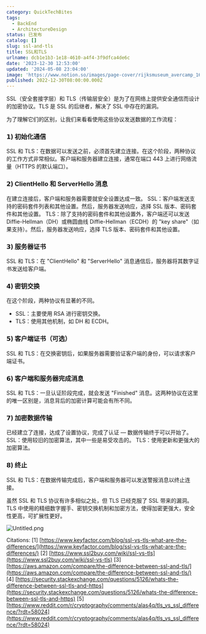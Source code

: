 ```yaml
---
category: QuickTechBites
tags:
  - BackEnd
  - ArchitectureDesign
status: 已发布
catalog: []
slug: ssl-and-tls
title: SSL和TLS
urlname: dcb1e1b3-1e18-4610-a4f4-3f9dfca4de6c
date: '2023-12-30 12:53:00'
updated: '2024-05-08 23:04:00'
image: 'https://www.notion.so/images/page-cover/rijksmuseum_avercamp_1620.jpg'
published: 2022-12-30T08:00:00.000Z
---
```


SSL（安全套接字层）和 TLS（传输层安全）是为了在网络上提供安全通信而设计的加密协议。TLS 是 SSL 的后继者，解决了 SSL 中存在的漏洞。


为了理解它们的区别，让我们来看看使用这些协议发送数据的工作流程：


### 𝟭) 初始化通信


SSL 和 TLS：在数据可以发送之前，必须首先建立连接。在这个阶段，两种协议的工作方式非常相似。客户端和服务器建立连接，通常在端口 443 上进行网络流量（HTTPS 的默认端口）。


### 𝟮) ClientHello 和 ServerHello 消息


在建立连接后，客户端和服务器需要就安全设置达成一致。
SSL：客户端发送支持的密码套件列表和其他设置。然后，服务器发送响应，选择 SSL 版本、密码套件和其他设置。
TLS：除了支持的密码套件和其他设置外，客户端还可以发送 Diffie-Hellman（DH）或椭圆曲线 Diffie-Hellman（ECDH）的 "key share"（如果支持）。然后，服务器发送响应，选择 TLS 版本、密码套件和其他设置。


### 𝟯) 服务器证书


SSL 和 TLS：在 "ClientHello" 和 "ServerHello" 消息通信后，服务器将其数字证书发送给客户端。


### 𝟰) 密钥交换


在这个阶段，两种协议有显著的不同。
- SSL：主要使用 RSA 进行密钥交换。
- TLS：使用其他机制，如 DH 和 ECDH。


### 𝟱) 客户端证书（可选）


SSL 和 TLS：在交换密钥后，如果服务器需要验证客户端的身份，可以请求客户端证书。


### 𝟲) 客户端和服务器完成消息


SSL 和 TLS：一旦认证阶段完成，就会发送 "Finished" 消息。这两种协议在这里的唯一区别是，消息背后的加密计算可能会有所不同。


### 𝟳) 加密数据传输


已经建立了连接，达成了设置协议，完成了认证 — 数据传输终于可以开始了。
SSL：使用较旧的加密算法，其中一些是易受攻击的。
TLS：使用更新和更强大的加密算法。


### 𝟴) 终止


SSL 和 TLS：在数据传输完成后，客户端和服务器可以发送警报消息以终止连接。


虽然 SSL 和 TLS 协议有许多相似之处，但 TLS 已经克服了 SSL 带来的漏洞。TLS 中使用的精细数字握手、密钥交换机制和加密方法，使得加密更强大，安全性更高，可扩展性更好。


![Untitled.png](https://prod-files-secure.s3.us-west-2.amazonaws.com/5d24fe63-e567-4804-86f9-9fdc62e13082/8ff987c5-7f31-4b50-83f5-c69ee7578c4a/Untitled.png?X-Amz-Algorithm=AWS4-HMAC-SHA256&X-Amz-Content-Sha256=UNSIGNED-PAYLOAD&X-Amz-Credential=ASIAZI2LB466RYX6DQOI%2F20250220%2Fus-west-2%2Fs3%2Faws4_request&X-Amz-Date=20250220T053738Z&X-Amz-Expires=3600&X-Amz-Security-Token=IQoJb3JpZ2luX2VjEI7%2F%2F%2F%2F%2F%2F%2F%2F%2F%2FwEaCXVzLXdlc3QtMiJGMEQCIBpcTMj97278NE899U54NpyxIumtc%2FTs2bdEXig3iX6dAiAG1dZT4zXDChpbs3TJWKUWjVp85s%2Fm%2FDArUy10fsqSPyqIBAi3%2F%2F%2F%2F%2F%2F%2F%2F%2F%2F8BEAAaDDYzNzQyMzE4MzgwNSIMqdbk4ipAaEm18O1HKtwDU4wl5ZfK6KgOEgMNA2JhdWtYcIKmACLd44j437cIWPhEFHHQdc%2BCywPd6pSVhQtc%2Fg4LRatpt4W%2B3CQe6KYSFPNpyO%2BeVbU56eG0MEKnFo64Hx4O4oNh9Q9W%2BpNkPDJz3p4%2Blk0sGDD9y8LSiy97hie8STo75JdNSUvXqV1LTgMzGz8vkhUm1nTDA6vaut5tww4dnm0MsLkvS5OJ2alE54N0f0MulCwxxvvYoH%2FIva1t%2FdwpHlyosEEBeJTw3gg8lcFDHN3Dkl2KdpmJwLx5sUqVh8pj791m2IeVUBFzSe9ylY8YfwslzQDDPcBUSH1qjh569cuWSrw%2Fjav9t1tyl6Znb%2B1DQlYqqaLtOztd1%2Fn%2FFjrt%2F630j2KmhbMKZBIwO2v1qS8k%2B1qqrWFZTfHXeeKCOmCMDodubWFA%2Bm7%2FDZZq68u17F1mfPThRyJHfvNRoK4tUC8W60DaKb7OVoGZoWifIukLBGVNbpPDUkzxq4vrlGYbvtgFnG1nI4S0%2BtPPaWWj818PBz0gmY0jnwmnoGUvK4e0H0ShCkDoMWqEPmBBlcIiUgBs7mrc3qGjWC7P7VJ8UVVz1xDKMnHX6T0tobcUIVyNdmutsqkyJBeAgmjPh6FcOSZPXsgrKWsw2PzavQY6pgFDMp%2F%2FTjLKuOA5kE2wS0GIuEOy1%2BM%2F0zoB6Ex9%2FxtK48TVGgtG%2Fmp%2BHNEB86zlMkfrIHlaMmcSyWTZ5FFLsE5%2FHfQ9dulvsouph2NkclQ0Z387a8XQR8Z%2FLYwcZjsvNnlbCs1dlXfIwf4%2BMBUhW02PDQAyFST6Y64eGDhP%2BEMD7oVVAp7gK8FFlYW%2FqKTAWvjsmuCg7NyruOFPumkbTpMzFCd95U9F&X-Amz-Signature=df32ca7874d54c592305f6c071fcc85ce79ab5981d133334d15c76477bda2933&X-Amz-SignedHeaders=host&x-id=GetObject)


Citations:
[1] [https://www.keyfactor.com/blog/ssl-vs-tls-what-are-the-differences/](https://www.keyfactor.com/blog/ssl-vs-tls-what-are-the-differences/)
[2] [https://www.ssl2buy.com/wiki/ssl-vs-tls](https://www.ssl2buy.com/wiki/ssl-vs-tls)
[3] [https://aws.amazon.com/compare/the-difference-between-ssl-and-tls/](https://aws.amazon.com/compare/the-difference-between-ssl-and-tls/)
[4] [https://security.stackexchange.com/questions/5126/whats-the-difference-between-ssl-tls-and-https](https://security.stackexchange.com/questions/5126/whats-the-difference-between-ssl-tls-and-https)
[5] [https://www.reddit.com/r/cryptography/comments/alas4q/tls_vs_ssl_difference/?rdt=58024](https://www.reddit.com/r/cryptography/comments/alas4q/tls_vs_ssl_difference/?rdt=58024)

